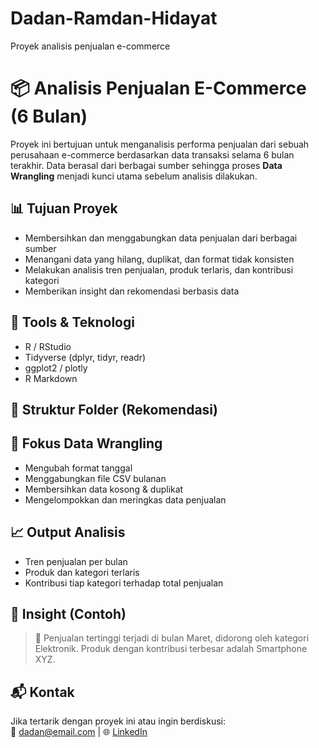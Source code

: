 # Dadan-Ramdan-Hidayat
Proyek analisis penjualan e-commerce
# 📦 Analisis Penjualan E-Commerce (6 Bulan)

Proyek ini bertujuan untuk menganalisis performa penjualan dari sebuah perusahaan e-commerce berdasarkan data transaksi selama 6 bulan terakhir. Data berasal dari berbagai sumber sehingga proses **Data Wrangling** menjadi kunci utama sebelum analisis dilakukan.

## 📊 Tujuan Proyek
- Membersihkan dan menggabungkan data penjualan dari berbagai sumber
- Menangani data yang hilang, duplikat, dan format tidak konsisten
- Melakukan analisis tren penjualan, produk terlaris, dan kontribusi kategori
- Memberikan insight dan rekomendasi berbasis data

## 🧰 Tools & Teknologi
- R / RStudio
- Tidyverse (dplyr, tidyr, readr)
- ggplot2 / plotly
- R Markdown

## 📁 Struktur Folder (Rekomendasi)


## 🧹 Fokus Data Wrangling
- Mengubah format tanggal
- Menggabungkan file CSV bulanan
- Membersihkan data kosong & duplikat
- Mengelompokkan dan meringkas data penjualan

## 📈 Output Analisis
- Tren penjualan per bulan
- Produk dan kategori terlaris
- Kontribusi tiap kategori terhadap total penjualan

## 🧠 Insight (Contoh)
> 📌 Penjualan tertinggi terjadi di bulan Maret, didorong oleh kategori Elektronik. Produk dengan kontribusi terbesar adalah Smartphone XYZ.

## 📬 Kontak
Jika tertarik dengan proyek ini atau ingin berdiskusi:  
📧 dadan@email.com | 🌐 [LinkedIn](https://linkedin.com/in/namamu)
